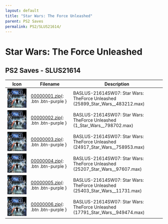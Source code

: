 ```yaml
---
layout: default
title: "Star Wars: The Force Unleashed"
parent: PS2 Saves
permalink: PS2/SLUS21614/
---
```

# Star Wars: The Force Unleashed

## PS2 Saves - SLUS21614

| Icon | Filename | Description |
|------|----------|-------------|
| ![Star Wars: The Force Unleashed](icon0.png) | [00000001.zip](00000001.zip){: .btn .btn-purple } | BASLUS-21614SW07: Star Wars: TheForce Unleashed (25899_Star_Wars__483212.max) |
| ![Star Wars: The Force Unleashed](icon0.png) | [00000002.zip](00000002.zip){: .btn .btn-purple } | BASLUS-21614SW07: Star Wars: TheForce Unleashed (1_Star_Wars__798702.max) |
| ![Star Wars: The Force Unleashed](icon0.png) | [00000003.zip](00000003.zip){: .btn .btn-purple } | BASLUS-21614SW07: Star Wars: TheForce Unleashed (24917_Star_Wars__758953.max) |
| ![Star Wars: The Force Unleashed](icon0.png) | [00000004.zip](00000004.zip){: .btn .btn-purple } | BASLUS-21614SW07: Star Wars: TheForce Unleashed (25207_Star_Wars__97607.max) |
| ![Star Wars: The Force Unleashed](icon0.png) | [00000005.zip](00000005.zip){: .btn .btn-purple } | BASLUS-21614SW07: Star Wars: TheForce Unleashed (25403_Star_Wars__11731.max) |
| ![Star Wars: The Force Unleashed](icon0.png) | [00000006.zip](00000006.zip){: .btn .btn-purple } | BASLUS-21614SW07: Star Wars: TheForce Unleashed (17791_Star_Wars__949474.max) |
